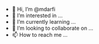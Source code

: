 - 👋 Hi, I’m @mdarfi
- 👀 I’m interested in ...
- 🌱 I’m currently learning ...
- 💞️ I’m looking to collaborate on ...
- 📫 How to reach me ...

<!---
mdarfi/mdarfi is a ✨ special ✨ repository because its `README.md` (this file) appears on your GitHub profile.
You can click the Preview link to take a look at your changes.
--->
